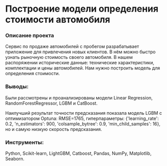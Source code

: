 # Построение модели определения стоимости автомобиля

### Описание проекта

Сервис по продаже автомобилей с пробегом разрабатывает приложение для привлечения новых клиентов. В нём можно быстро узнать рыночную стоимость своего автомобиля. В нашем распоряжении исторические данные: технические характеристики, комплектации и цены автомобилей. Нам нужно построить модель для определения стоимости.


### Выводы:

Были рассмотрены и проанализированы модели Linear Regression, RandomForestRegressor, LGBM и CatBoost.

Наилучший результат точности предсказания показала модель LGBM с оптимизатором Optuna: RMSE=1765, гиперпараметры: {'learning_rate': 0.2, 'n_estimators': 900, 'colsample_bytree': 0.9, 'min_child_samples': 16}, но и самую низкую скорость предсказания.

### Инструменты:

Python, Scikit-learn, LightGBM, Catboost, Pandas, NumPy, Matplotlib, Seaborn.